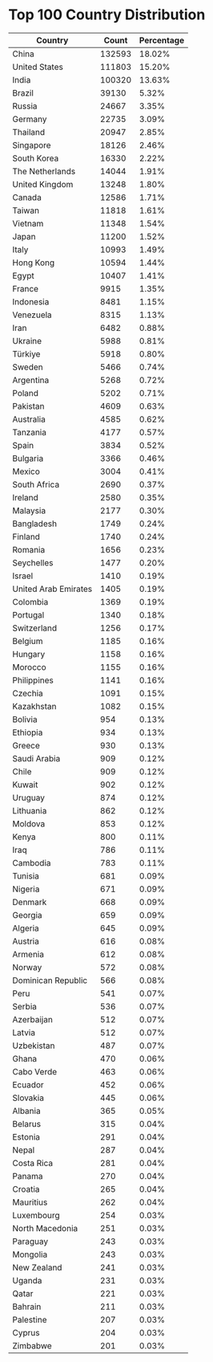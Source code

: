 # Top 100 Country Distribution
| Country | Count | Percentage |
|----|----|----|
| China | 132593 | 18.02% |
| United States | 111803 | 15.20% |
| India | 100320 | 13.63% |
| Brazil | 39130 | 5.32% |
| Russia | 24667 | 3.35% |
| Germany | 22735 | 3.09% |
| Thailand | 20947 | 2.85% |
| Singapore | 18126 | 2.46% |
| South Korea | 16330 | 2.22% |
| The Netherlands | 14044 | 1.91% |
| United Kingdom | 13248 | 1.80% |
| Canada | 12586 | 1.71% |
| Taiwan | 11818 | 1.61% |
| Vietnam | 11348 | 1.54% |
| Japan | 11200 | 1.52% |
| Italy | 10993 | 1.49% |
| Hong Kong | 10594 | 1.44% |
| Egypt | 10407 | 1.41% |
| France | 9915 | 1.35% |
| Indonesia | 8481 | 1.15% |
| Venezuela | 8315 | 1.13% |
| Iran | 6482 | 0.88% |
| Ukraine | 5988 | 0.81% |
| Türkiye | 5918 | 0.80% |
| Sweden | 5466 | 0.74% |
| Argentina | 5268 | 0.72% |
| Poland | 5202 | 0.71% |
| Pakistan | 4609 | 0.63% |
| Australia | 4585 | 0.62% |
| Tanzania | 4177 | 0.57% |
| Spain | 3834 | 0.52% |
| Bulgaria | 3366 | 0.46% |
| Mexico | 3004 | 0.41% |
| South Africa | 2690 | 0.37% |
| Ireland | 2580 | 0.35% |
| Malaysia | 2177 | 0.30% |
| Bangladesh | 1749 | 0.24% |
| Finland | 1740 | 0.24% |
| Romania | 1656 | 0.23% |
| Seychelles | 1477 | 0.20% |
| Israel | 1410 | 0.19% |
| United Arab Emirates | 1405 | 0.19% |
| Colombia | 1369 | 0.19% |
| Portugal | 1340 | 0.18% |
| Switzerland | 1256 | 0.17% |
| Belgium | 1185 | 0.16% |
| Hungary | 1158 | 0.16% |
| Morocco | 1155 | 0.16% |
| Philippines | 1141 | 0.16% |
| Czechia | 1091 | 0.15% |
| Kazakhstan | 1082 | 0.15% |
| Bolivia | 954 | 0.13% |
| Ethiopia | 934 | 0.13% |
| Greece | 930 | 0.13% |
| Saudi Arabia | 909 | 0.12% |
| Chile | 909 | 0.12% |
| Kuwait | 902 | 0.12% |
| Uruguay | 874 | 0.12% |
| Lithuania | 862 | 0.12% |
| Moldova | 853 | 0.12% |
| Kenya | 800 | 0.11% |
| Iraq | 786 | 0.11% |
| Cambodia | 783 | 0.11% |
| Tunisia | 681 | 0.09% |
| Nigeria | 671 | 0.09% |
| Denmark | 668 | 0.09% |
| Georgia | 659 | 0.09% |
| Algeria | 645 | 0.09% |
| Austria | 616 | 0.08% |
| Armenia | 612 | 0.08% |
| Norway | 572 | 0.08% |
| Dominican Republic | 566 | 0.08% |
| Peru | 541 | 0.07% |
| Serbia | 536 | 0.07% |
| Azerbaijan | 512 | 0.07% |
| Latvia | 512 | 0.07% |
| Uzbekistan | 487 | 0.07% |
| Ghana | 470 | 0.06% |
| Cabo Verde | 463 | 0.06% |
| Ecuador | 452 | 0.06% |
| Slovakia | 445 | 0.06% |
| Albania | 365 | 0.05% |
| Belarus | 315 | 0.04% |
| Estonia | 291 | 0.04% |
| Nepal | 287 | 0.04% |
| Costa Rica | 281 | 0.04% |
| Panama | 270 | 0.04% |
| Croatia | 265 | 0.04% |
| Mauritius | 262 | 0.04% |
| Luxembourg | 254 | 0.03% |
| North Macedonia | 251 | 0.03% |
| Paraguay | 243 | 0.03% |
| Mongolia | 243 | 0.03% |
| New Zealand | 241 | 0.03% |
| Uganda | 231 | 0.03% |
| Qatar | 221 | 0.03% |
| Bahrain | 211 | 0.03% |
| Palestine | 207 | 0.03% |
| Cyprus | 204 | 0.03% |
| Zimbabwe | 201 | 0.03% |
